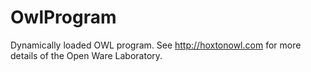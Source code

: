 # OwlProgram
Dynamically loaded OWL program.
See http://hoxtonowl.com for more details of the Open Ware Laboratory.
